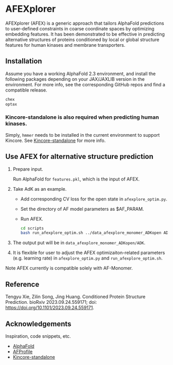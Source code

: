 # AFEXplorer

AFEXplorer (AFEX) is a generic approach that tailors AlphaFold predictions to user-defined constraints in coarse coordinate spaces by optimizing embedding features.
It has been demonstrated to be effective in predicting alternative structures of proteins conditioned by local or global structure features for human kinases and membrane transporters.


## Installation

Assume you have a working AlphaFold 2.3 environment, and install the following packages depending on your JAX/JAXLIB version in the environment. For more info, see the corresponding GitHub repos and find a compatible release.
```bash
chex
optax
```

### Kincore-standalone is also required when predicting human kinases.

Simply, `hmmer` needs to be installed in the current environment to support Kincore. See [Kincore-standalone](https://github.com/vivekmodi/Kincore-standalone) for more info.

## Use AFEX for alternative structure prediction

1. Prepare input.

    Run AlphaFold for `features.pkl`, which is the input of AFEX.

2. Take AdK as an example.
   * Add corresponding CV loss for the open state in `afexplore_optim.py`.
   * Set the directory of AF model parameters as $AF_PARAM.
   * Run AFEX.

        ```bash
        cd scripts
        bash run_afexplore_optim.sh ../data_afexplore_monomer_ADKopen ADK out $AF_PARAM 
        ```
3. The output put will be in `data_afexplore_monomer_ADKopen/ADK`.
4. It is flexible for user to adjust the AFEX optimizaiton-related parameters (e.g. learning rate) in `afexplore_optim.py` and `run_afexplore_optim.sh`.

Note AFEX currently is compatible solely with AF-Monomer.

## Reference
Tengyu Xie, Zilin Song, Jing Huang. Conditioned Protein Structure Prediction. bioRxiv 2023.09.24.559171; doi: https://doi.org/10.1101/2023.09.24.559171.

## Acknowledgements

Inspiration, code snippets, etc.

* [AlphaFold](https://github.com/google-deepmind/alphafold)
* [AFProfile](https://github.com/patrickbryant1/AFProfile)
* [Kincore-standalone](https://github.com/vivekmodi/Kincore-standalone)

